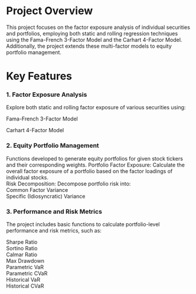 # **Project Overview**<br>
This project focuses on the factor exposure analysis of individual securities and portfolios, employing both static and rolling regression techniques using the Fama-French 3-Factor Model and the Carhart 4-Factor Model. Additionally, the project extends these multi-factor models to equity portfolio management.

# **Key Features**<br>
### **1. Factor Exposure Analysis<br>**

Explore both static and rolling factor exposure of various securities using:

Fama-French 3-Factor Model

Carhart 4-Factor Model

### **2. Equity Portfolio Management<br>**

Functions developed to generate equity portfolios for given stock tickers and their corresponding weights.
Portfolio Factor Exposure: Calculate the overall factor exposure of a portfolio based on the factor loadings of individual stocks.<br>
Risk Decomposition: Decompose portfolio risk into:<br>
Common Factor Variance<br>
Specific (Idiosyncratic) Variance

### **3. Performance and Risk Metrics<br>**

The project includes basic functions to calculate portfolio-level performance and risk metrics, such as:

Sharpe Ratio<br>
Sortino Ratio<br>
Calmar Ratio<br>
Max Drawdown<br>
Parametric VaR<br>
Parametric CVaR<br>
Historical VaR<br>
Historical CVaR<br>
